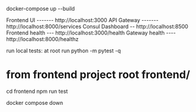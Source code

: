 docker-compose up --build

Frontend UI ------- http://localhost:3000
API Gateway ------- http://localhost:8000/services
Consul Dashboard -- http://localhost:8500
Frontend health --- http://localhost:3000/health
Gateway health ---- http://localhost:8000/healthz

run local tests:
at root run
python -m pytest -q

# from frontend project root frontend/
cd frontend
npm run test

docker compose down
